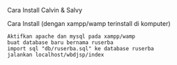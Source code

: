 Cara Install Calvin & Salvy

Cara Install (dengan xampp/wamp terinstall di komputer)

    Aktifkan apache dan mysql pada xampp/wamp
    buat database baru bernama ruserba
    import sql "db/ruserba.sql" ke database ruserba
    jalankan localhost/wbdjsp/index
